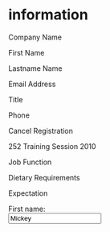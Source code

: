 <h1>information</h1>

<p>Company Name</p>
<p>First Name</p>
<p>Lastname Name</p>
<p>Email Address</p>
<p>Title</p>
<p>Phone</p>
<p>Cancel Registration</p>
<p>252 Training Session 2010</p>
<p>Job Function</p>
<p>Dietary Requirements</p>
<p>Expectation</p>

<form>
    First name:<br>
  <input type="text" name="firstname" value="Mickey"><br>
</form>
